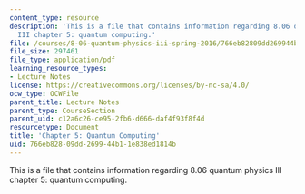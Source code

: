 ```yaml
---
content_type: resource
description: 'This is a file that contains information regarding 8.06 quantum physics
  III chapter 5: quantum computing.'
file: /courses/8-06-quantum-physics-iii-spring-2016/766eb82809dd269944b11e838ed1814b_MIT8_06S16_chap5.pdf
file_size: 297461
file_type: application/pdf
learning_resource_types:
- Lecture Notes
license: https://creativecommons.org/licenses/by-nc-sa/4.0/
ocw_type: OCWFile
parent_title: Lecture Notes
parent_type: CourseSection
parent_uid: c12a6c26-ce95-2fb6-d666-daf4f93f8f4d
resourcetype: Document
title: 'Chapter 5: Quantum Computing'
uid: 766eb828-09dd-2699-44b1-1e838ed1814b
---
```

This is a file that contains information regarding 8.06 quantum physics III chapter 5: quantum computing.